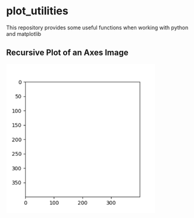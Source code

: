 # plot_utilities
This repository provides some useful functions when working with python and matplotlib

## Recursive Plot of an Axes Image
<img src="https://github.com/janek-gross/plot_utilities/blob/master/test.gif?raw=true" width="400" height="400" />
